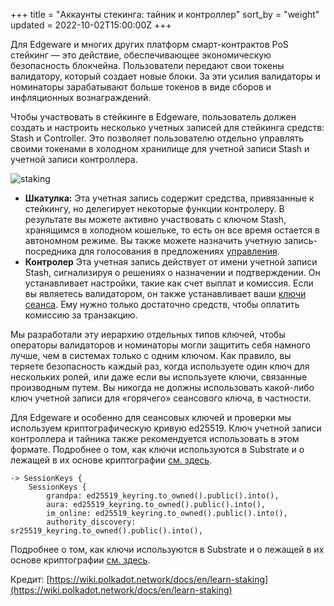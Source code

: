 +++
title = "Аккаунты стекинга: тайник и контроллер"
sort_by = "weight"
updated = 2022-10-02T15:00:00Z
+++

Для Edgeware и многих других платформ смарт-контрактов PoS стейкинг — это действие, обеспечивающее экономическую безопасность блокчейна. Пользователи передают свои токены валидатору, который создает новые блоки. За эти усилия валидаторы и номинаторы зарабатывают больше токенов в виде сборов и инфляционных вознаграждений.

Чтобы участвовать в стейкинге в Edgeware, пользователь должен создать и настроить несколько учетных записей для стейкинга средств: Stash и Controller. Это позволяет пользователю отдельно управлять своими токенами в холодном хранилище для учетной записи Stash и учетной записи контроллера.

![staking](https://wiki.polkadot.network/docs/assets/NPoS/staking-keys_stash_controller.png)

- **Шкатулка:** Эта учетная запись содержит средства, привязанные к стейкингу, но делегирует некоторые функции контролеру. В результате вы можете активно участвовать с ключом Stash, хранящимся в холодном кошельке, то есть он все время остается в автономном режиме. Вы также можете назначить учетную запись-посредника для голосования в предложениях [управления](https://wiki.polkadot.network/docs/en/learn-governance).
- **Контролер** Эта учетная запись действует от имени учетной записи Stash, сигнализируя о решениях о назначении и подтверждении. Он устанавливает настройки, такие как счет выплат и комиссия. Если вы являетесь валидатором, он также устанавливает ваши [ключи сеанса](https://wiki.polkadot.network/docs/en/learn-keys#session-keys). Ему нужно только достаточно средств, чтобы оплатить комиссию за транзакцию.

Мы разработали эту иерархию отдельных типов ключей, чтобы операторы валидаторов и номинаторы могли защитить себя намного лучше, чем в системах только с одним ключом. Как правило, вы теряете безопасность каждый раз, когда используете один ключ для нескольких ролей, или даже если вы используете ключи, связанные производным путем. Вы никогда не должны использовать какой-либо ключ учетной записи для «горячего» сеансового ключа, в частности.

Для Edgeware и особенно для сеансовых ключей и проверки мы используем криптографическую кривую ed25519. Ключ учетной записи контроллера и тайника также рекомендуется использовать в этом формате. Подробнее о том, как ключи используются в Substrate и о лежащей в их основе криптографии [см. здесь](https://wiki.polkadot.network/docs/en/learn-keys).

```
-> SessionKeys {
    SessionKeys {
        grandpa: ed25519_keyring.to_owned().public().into(),
        aura: ed25519_keyring.to_owned().public().into(),
        im_online: ed25519_keyring.to_owned().public().into(),
        authority_discovery: sr25519_keyring.to_owned().public().into(),
```

Подробнее о том, как ключи используются в Substrate и о лежащей в их основе криптографии [см. здесь](https://wiki.polkadot.network/docs/en/learn-keys).

Кредит: [https://wiki.polkadot.network/docs/en/learn-staking](https://wiki.polkadot.network/docs/en/learn-staking)
